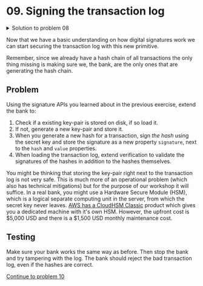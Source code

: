 # 09. Signing the transaction log

<details>
  <summary>Solution to problem 08</summary>

```js
// sign.js
var sodium = require('sodium-native')

var publicKey = Buffer.alloc(sodium.crypto_sign_PUBLICKEYBYTES)
var secretKey = Buffer.alloc(sodium.crypto_sign_SECRETKEYBYTES)
sodium.crypto_sign_keypair(publicKey, secretKey)

var message = Buffer.from('Hello world!')
var signature = Buffer.alloc(sodium.crypto_sign_BYTES)

sodium.crypto_sign_detached(signature, message, secretKey)

console.log('Public key: ' + publicKey.toString('hex'))
console.log('Message: ' + message.toString())
console.log('Signature: ' + signature.toString('hex'))
```

```js
// verify.js

```

</details>

Now that we have a basic understanding on how digital signatures work we can
start securing the transaction log with this new primitive.

Remember, since we already have a hash chain of all transactions the only thing
missing is making sure we, the bank, are the only ones that are generating the
hash chain.

## Problem

Using the signature APIs you learned about in the previous exercise, extend the
bank to:

1. Check if a existing key-pair is stored on disk, if so load it.
2. If not, generate a new key-pair and store it.
3. When you generate a new hash for a transaction, sign _the hash_ using the secret key
   and store the signature as a new property `signature`, next to the `hash` and
   `value` properties.
4. When loading the transaction log, extend verification to validate the
   signatures of the hashes in addition to the hashes themselves.

You might be thinking that storing the key-pair right next to the transaction
log is not very safe. This is much more of an operational problem (which
also has technical mitigations) but for the purpose of our workshop it will
suffice. In a real bank, you might use a Hardware Secure Module (HSM), which is a
logical separate computing unit in the server, from which the secret key never
leaves. [AWS has a CloudHSM Classic](https://aws.amazon.com/cloudhsm/pricing-classic/)
product which gives you a dedicated machine with it's own HSM. However, the
upfront cost is $5,000 USD and there is a $1,500 USD monthly maintenance cost.

## Testing

Make sure your bank works the same way as before. Then stop the bank and try
tampering with the log. The bank should reject the bad transaction log, even if
the hashes are correct.

[Continue to problem 10](10.md)
